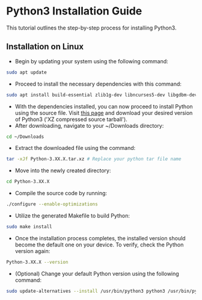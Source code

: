 # Python3 Installation Guide
This tutorial outlines the step-by-step process for installing Python3.

## Installation on Linux
- Begin by updating your system using the following command:
```bash
sudo apt update
```
- Proceed to install the necessary dependencies with this command:
```bash
sudo apt install build-essential zlib1g-dev libncurses5-dev libgdbm-dev libnss3-dev libssl-dev libreadline-dev libffi-dev
```
- With the dependencies installed, you can now proceed to install Python using the source file. Visit [this page](https://www.python.org/downloads/source/) and download your desired version of Python3 ('XZ compressed source tarball').
- After downloading, navigate to your ~/Downloads directory:
```bash
cd ~/Downloads
```
- Extract the downloaded file using the command:
```bash
tar -xJf Python-3.XX.X.tar.xz # Replace your python tar file name
```
- Move into the newly created directory:
```bash
cd Python-3.XX.X
```
- Compile the source code by running:
```bash
./configure --enable-optimizations
```
- Utilize the generated Makefile to build Python:
```bash
sudo make install
```
- Once the installation process completes, the installed version should become the default one on your device. To verify, check the Python version again:
```bash
Python-3.XX.X --version
```
- (Optional) Change your default Python version using the following command:
```bash
sudo update-alternatives --install /usr/bin/python3 python3 /usr/bin/python3.XX.X
```